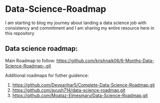 # Data-Science-Roadmap
I am starting to blog my journey about landing a data science job with consistency and commitment and I am sharing my entire resource here in this repository

## Data science roadmap:
Main Roadmap to follow:
https://github.com/krishnaik06/6-Months-Data-Science-Roadmap-.git

Additional roadmaps for futher guidence:
1. https://github.com/Devparihar5/Complete-Data-Science-Roadmap.git
2. https://github.com/ayush714/data-science-roadmap.git
3. https://github.com/Moataz-Elmesmary/Data-Science-Roadmap.git

